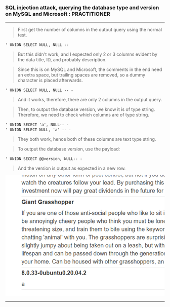 
### SQL injection attack, querying the database type and version on MySQL and Microsoft : PRACTITIONER

---

> First get the number of columns in the output query using the normal test.
```
' UNION SELECT NULL, NULL --
```
> But this didn't work, and I expected only 2 or 3 columns evident by the data title, ID, and probably description.

> Since this is on MySQL and Microsoft, the comments in the end need an extra space, but trailing spaces are removed, so a dummy character is placed afterwards.
```
' UNION SELECT NULL, NULL -- -
```
> And it works, therefore, there are only 2 columns in the output query.

> Then, to output the database version, we know it is of type string. Therefore, we need to check which columns are of type string.
```
' UNION SECECT 'a', NULL-- -
' UNION SELECT NULL, 'a' -- -
```
> They both work, hence both of these columns are text type string.

> To output the database version, use the payload:
```
' UNION SECECT @@version, NULL-- -
```
> And the version is output as expected in a new row.

![DatabaseVersion](./screenshots/version.png)


---

